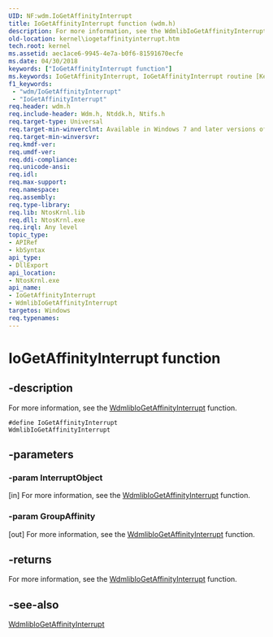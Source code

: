 ```yaml
---
UID: NF:wdm.IoGetAffinityInterrupt
title: IoGetAffinityInterrupt function (wdm.h)
description: For more information, see the WdmlibIoGetAffinityInterrupt function.#define IoGetAffinityInterrupt WdmlibIoGetAffinityInterrupt
old-location: kernel\iogetaffinityinterrupt.htm
tech.root: kernel
ms.assetid: aec1ace6-9945-4e7a-b0f6-81591670ecfe
ms.date: 04/30/2018
keywords: ["IoGetAffinityInterrupt function"]
ms.keywords: IoGetAffinityInterrupt, IoGetAffinityInterrupt routine [Kernel-Mode Driver Architecture], WdmlibIoGetAffinityInterrupt, k104_39247b69-50e1-4162-b26e-81b5358738de.xml, kernel.iogetaffinityinterrupt, wdm/IoGetAffinityInterrupt, wdm/WdmlibIoGetAffinityInterrupt
f1_keywords:
 - "wdm/IoGetAffinityInterrupt"
 - "IoGetAffinityInterrupt"
req.header: wdm.h
req.include-header: Wdm.h, Ntddk.h, Ntifs.h
req.target-type: Universal
req.target-min-winverclnt: Available in Windows 7 and later versions of Windows.
req.target-min-winversvr: 
req.kmdf-ver: 
req.umdf-ver: 
req.ddi-compliance: 
req.unicode-ansi: 
req.idl: 
req.max-support: 
req.namespace: 
req.assembly: 
req.type-library: 
req.lib: NtosKrnl.lib
req.dll: NtosKrnl.exe
req.irql: Any level
topic_type:
- APIRef
- kbSyntax
api_type:
- DllExport
api_location:
- NtosKrnl.exe
api_name:
- IoGetAffinityInterrupt
- WdmlibIoGetAffinityInterrupt
targetos: Windows
req.typenames: 
---
```


# IoGetAffinityInterrupt function


## -description


For more information, see the <a href="https://docs.microsoft.com/windows-hardware/drivers/ddi/iointex/nf-iointex-wdmlibiogetaffinityinterrupt">WdmlibIoGetAffinityInterrupt</a> function.

<code>#define IoGetAffinityInterrupt WdmlibIoGetAffinityInterrupt</code>


## -parameters




### -param InterruptObject 
[in]
For more information, see the <a href="https://docs.microsoft.com/windows-hardware/drivers/ddi/iointex/nf-iointex-wdmlibiogetaffinityinterrupt">WdmlibIoGetAffinityInterrupt</a> function.


### -param GroupAffinity 
[out]
For more information, see the <a href="https://docs.microsoft.com/windows-hardware/drivers/ddi/iointex/nf-iointex-wdmlibiogetaffinityinterrupt">WdmlibIoGetAffinityInterrupt</a> function.


## -returns



For more information, see the <a href="https://docs.microsoft.com/windows-hardware/drivers/ddi/iointex/nf-iointex-wdmlibiogetaffinityinterrupt">WdmlibIoGetAffinityInterrupt</a> function.




## -see-also




<a href="https://docs.microsoft.com/windows-hardware/drivers/ddi/iointex/nf-iointex-wdmlibiogetaffinityinterrupt">WdmlibIoGetAffinityInterrupt</a>
 

 

